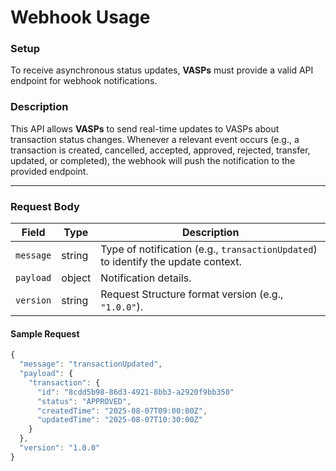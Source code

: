 
# Webhook Usage

### Setup

To receive asynchronous status updates, **VASPs** must provide a valid API endpoint for webhook notifications.  

### Description

This API allows **VASPs** to send real-time updates to VASPs about transaction status changes.
Whenever a relevant event occurs (e.g., a transaction is created, cancelled, accepted, approved, rejected, transfer, updated, or completed), the webhook will push the notification to the provided endpoint.

---

### Request Body

| Field     | Type   | Description                                                                       |
| --------- | ------ | --------------------------------------------------------------------------------- |
| `message` | string | Type of notification (e.g., `transactionUpdated`) to identify the update context. |
| `payload` | object | Notification details.                                                             |
| `version` | string | Request Structure format version (e.g., `"1.0.0"`).                               |

#### Sample Request

```javascript
{
  "message": "transactionUpdated",
  "payload": {
    "transaction": {
      "id": "8cdd5b98-86d3-4921-8bb3-a2920f9bb350"
      "status": "APPROVED",
      "createdTime": "2025-08-07T09:00:00Z",
      "updatedTime": "2025-08-07T10:30:00Z"
    }
  },
  "version": "1.0.0"
}
```